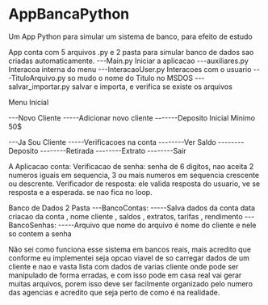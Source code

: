 # AppBancaPython
Um App Python para simular um sistema de banco, para efeito de estudo

App conta com 5 arquivos .py  e 2 pasta para simular banco de dados sao criadas automaticamente.
---Main.py              Iniciar a aplicacao
---auxiliares.py        Interacoa interna do menu
---InteracaoUser.py     Interacoes com o usuario
---TituloArquivo.py     so mudo o nome do Titulo no MSDOS
---salvar_importar.py   salvar e importa, e verifica se existe os arquivos


Menu Inicial 

---Novo Cliente
-----Adicionar novo cliente
-------Deposito Inicial Minimo 50$

---Ja Sou Cliente
-----Verificacoes na conta
--------Ver Saldo
--------Deposito
--------Retirada
--------Extrato
--------Sair


A Aplicacao conta:
Verificacao de senha: senha de 6 digitos, nao aceita 2 numeros iguais em sequencia, 3 ou mais numeros em sequencia crescente ou descrente.
Verificador de resposta: ele valida resposta do usuario, ve se resposta e a esperada. se nao fica no loop.

Banco de Dados 
2 Pasta
---BancoContas:
-----Salva dados da conta data criacao da conta , nome cliente , saldos , extratos, tarifas , rendimento
---BancoSenhas:
-----Arquivo que nome do arquivo é nome do cliente e nele so contem a senha

Não sei como funciona esse sistema em bancos reais, mais acredito que conforme eu implementei 
seja opcao viavel de so carregar dados de um cliente e nao e vasta lista com dados de varias cliente 
onde pode ser manipulado de forma erradas, e com isso pode em casa real vai gerar muitas arquivos, 
porem isso deve ser facilmente organizado pelo numero das agencias e acredito que seja perto de como 
é na realidade. 



